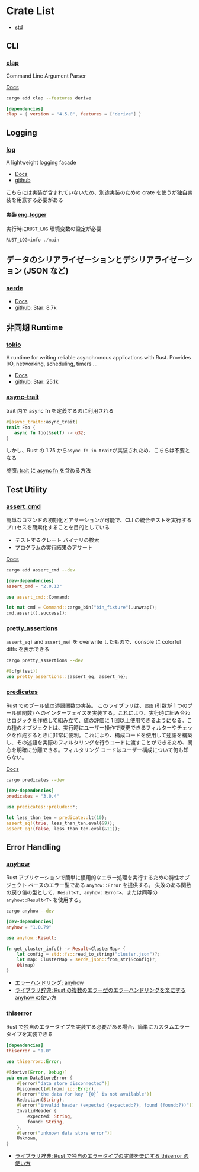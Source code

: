 # Crate List

- [std](https://doc.rust-lang.org/stable/std/)

## CLI

### [clap](https://crates.io/crates/clap)

Command Line Argument Parser

[Docs](https://docs.rs/clap/latest/clap/)

```sh
cargo add clap --features derive
```

```toml
[dependencies]
clap = { version = "4.5.0", features = ["derive"] }
```

## Logging

### [log](https://crates.io/crates/log)

A lightweight logging facade

- [Docs](https://docs.rs/log/latest/log/)
- [github](https://github.com/rust-lang/log/tree/master)

こちらには実装が含まれていないため、別途実装のための crate を使うが独自実装を用意する必要がある

#### 実装 [eng_logger](https://crates.io/crates/env_logger)

実行時に`RUST_LOG` 環境変数の設定が必要

```rs
RUST_LOG=info ./main
```

## データのシリアライゼーションとデシリアライゼーション (JSON など)

### [serde](https://crates.io/crates/serde)

- [Docs](https://serde.rs/)
- [github](https://github.com/serde-rs/serde): Star: 8.7k

## 非同期 Runtime

### [tokio](https://crates.io/crates/tokio)

A runtime for writing reliable asynchronous applications with Rust. Provides I/O, networking, scheduling, timers ...

- [Docs](https://tokio.rs/)
- [github](https://github.com/tokio-rs/tokio): Star: 25.1k

### [async-trait](https://crates.io/crates/async-trait)

trait 内で async fn を定義するのに利用される

```rs
#[async_trait::async_trait]
trait Foo {
   async fn foo(&self) -> u32;
}
```

しかし、Rust の 1.75 から`async fn in trait`が実装されため、こちらは不要となる

[参照: trait に async fn を含める方法](https://zenn.dev/uzabase/articles/c6a581e44effe0)

## Test Utility

### [assert_cmd](https://crates.io/crates/assert_cmd)

簡単なコマンドの初期化とアサーションが可能で、CLI の統合テストを実行するプロセスを簡素化することを目的としている

- テストするクレート バイナリの検索
- プログラムの実行結果のアサート

[Docs](https://docs.rs/assert_cmd/latest/assert_cmd/)

```sh
cargo add assert_cmd --dev
```

```toml
[dev-dependencies]
assert_cmd = "2.0.13"
```

```rs
use assert_cmd::Command;

let mut cmd = Command::cargo_bin("bin_fixture").unwrap();
cmd.assert().success();
```

### [pretty_assertions](https://crates.io/crates/pretty_assertions)

`assert_eq!` and `assert_ne!` を overwrite したもので、console に colorful diffs を表示できる

```sh
cargo pretty_assertions --dev
```

```rust
#[cfg(test)]
use pretty_assertions::{assert_eq, assert_ne};
```

### [predicates](https://crates.io/crates/predicates)

Rust でのブール値の述語関数の実装。
このライブラリは、`述語` (引数が 1 つのブール値関数) へのインターフェイスを実装する。これにより、実行時に組み合わせロジックを作成して組み立て、値の評価に 1 回以上使用できるようになる。この種のオブジェクトは、実行時にユーザー操作で変更できるフィルターやチェックを作成するときに非常に便利。これにより、構成コードを使用して述語を構築し、その述語を実際のフィルタリングを行うコードに渡すことができるため、関心を明確に分離できる。フィルタリング コードはユーザー構成について何も知らない。

[Docs](https://docs.rs/predicates/3.1.0/predicates/)

```sh
cargo predicates --dev
```

```toml
[dev-dependencies]
predicates = "3.0.4"
```

```rs
use predicates::prelude::*;

let less_than_ten = predicate::lt(10);
assert_eq!(true, less_than_ten.eval(&9));
assert_eq!(false, less_than_ten.eval(&11));
```

## Error Handling

### [anyhow](https://crates.io/crates/anyhow)

Rust アプリケーションで簡単に慣用的なエラー処理を実行するための特性オブジェクト ベースのエラー型である `anyhow::Error` を提供する。
失敗のある関数の戻り値の型として、`Result<T, anyhow::Error>`、または同等の `anyhow::Result<T>` を使用する。

```sh
cargo anyhow --dev
```

```toml
[dev-dependencies]
anyhow = "1.0.79"
```

```rs
use anyhow::Result;

fn get_cluster_info() -> Result<ClusterMap> {
    let config = std::fs::read_to_string("cluster.json")?;
    let map: ClusterMap = serde_json::from_str(&config)?;
    Ok(map)
}
```

- [エラーハンドリング: anyhow](./error-handling.md#anyhowによるエラー処理)
- [ライブラリ辞典: Rust の複数のエラー型のエラーハンドリングを楽にする anyhow の使い方](https://libdict.com/rust/anyhow/introduction)

### [thiserror](https://crates.io/crates/thiserror)

Rust で独自のエラータイプを実装する必要がある場合、簡単にカスタムエラータイプを実装できる

```toml
[dependencies]
thiserror = "1.0"
```

```rs
use thiserror::Error;

#[derive(Error, Debug)]
pub enum DataStoreError {
    #[error("data store disconnected")]
    Disconnect(#[from] io::Error),
    #[error("the data for key `{0}` is not available")]
    Redaction(String),
    #[error("invalid header (expected {expected:?}, found {found:?})")]
    InvalidHeader {
        expected: String,
        found: String,
    },
    #[error("unknown data store error")]
    Unknown,
}
```

- [ライブラリ辞典: Rust で独自のエラータイプの実装を楽にする thiserror の使い方](https://libdict.com/rust/thiserror/introduction)
